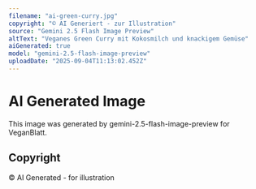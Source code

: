 ```yaml
---
filename: "ai-green-curry.jpg"
copyright: "© AI Generiert - zur Illustration"
source: "Gemini 2.5 Flash Image Preview"
altText: "Veganes Green Curry mit Kokosmilch und knackigem Gemüse"
aiGenerated: true
model: "gemini-2.5-flash-image-preview"
uploadDate: "2025-09-04T11:13:02.452Z"
---
```


# AI Generated Image

This image was generated by gemini-2.5-flash-image-preview for VeganBlatt.

## Copyright
© AI Generated - for illustration
